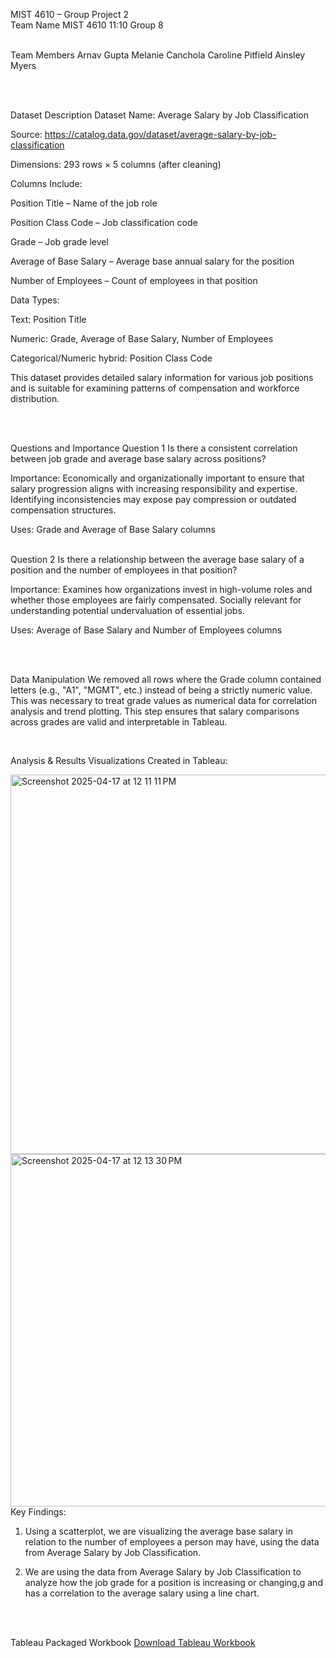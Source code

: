 MIST 4610 – Group Project 2
<br>
Team Name
MIST 4610 11:10 Group 8

<br>
Team Members
Arnav Gupta
Melanie Canchola
Caroline Pitfield
Ainsley Myers

<br><br>

Dataset Description
Dataset Name:
Average Salary by Job Classification

Source:
https://catalog.data.gov/dataset/average-salary-by-job-classification

Dimensions:
293 rows × 5 columns (after cleaning)

Columns Include:

Position Title – Name of the job role

Position Class Code – Job classification code

Grade – Job grade level

Average of Base Salary – Average base annual salary for the position

Number of Employees – Count of employees in that position

Data Types:

Text: Position Title

Numeric: Grade, Average of Base Salary, Number of Employees

Categorical/Numeric hybrid: Position Class Code

This dataset provides detailed salary information for various job positions and is suitable for examining patterns of compensation and workforce distribution.

<br><br>

Questions and Importance
Question 1
Is there a consistent correlation between job grade and average base salary across positions?

Importance:
Economically and organizationally important to ensure that salary progression aligns with increasing responsibility and expertise. Identifying inconsistencies may expose pay compression or outdated compensation structures.

Uses: Grade and Average of Base Salary columns

<br>
Question 2
Is there a relationship between the average base salary of a position and the number of employees in that position?

Importance:
Examines how organizations invest in high-volume roles and whether those employees are fairly compensated. Socially relevant for understanding potential undervaluation of essential jobs.

Uses: Average of Base Salary and Number of Employees columns

<br><br>

Data Manipulation
We removed all rows where the Grade column contained letters (e.g., "A1", "MGMT", etc.) instead of being a strictly numeric value. This was necessary to treat grade values as numerical data for correlation analysis and trend plotting. This step ensures that salary comparisons across grades are valid and interpretable in Tableau.

<br><be>

Analysis & Results
Visualizations Created in Tableau:


<img width="607" alt="Screenshot 2025-04-17 at 12 11 11 PM" src="https://github.com/user-attachments/assets/ab717199-a6ab-473f-bd30-8a474c04a367" />

<img width="564" alt="Screenshot 2025-04-17 at 12 13 30 PM" src="https://github.com/user-attachments/assets/bc942eab-2408-4752-86f5-6c5e7fe26369" />

<br>
Key Findings:

1. Using a scatterplot, we are visualizing the average base salary in relation to the number of employees a person may have, using the data from Average Salary by Job Classification. 

2. We are using the data from Average Salary by Job Classification to analyze how  the job grade for a position is increasing or changing,g and has a correlation to the average salary using a line chart. 

<br><br>

Tableau Packaged Workbook
[Download Tableau Workbook](./Project2Tableau.twb) 

